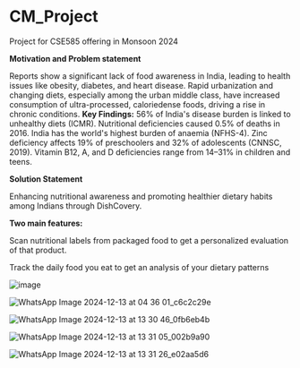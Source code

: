 # CM_Project
Project for CSE585 offering in Monsoon 2024

****Motivation and Problem statement****

Reports show a significant lack of food awareness in India, leading to health issues like
obesity, diabetes, and heart disease. Rapid urbanization and changing diets, especially
among the urban middle class, have increased consumption of ultra-processed, caloriedense foods, driving a rise in chronic conditions.
**Key Findings:**
56% of India's disease burden is linked to unhealthy diets (ICMR).
Nutritional deficiencies caused 0.5% of deaths in 2016.
India has the world's highest burden of anaemia (NFHS-4).
Zinc deficiency affects 19% of preschoolers and 32% of adolescents (CNNSC, 2019).
Vitamin B12, A, and D deficiencies range from 14–31% in children and teens.

****Solution Statement****

Enhancing nutritional awareness and promoting healthier dietary
habits among Indians through
DishCovery.

**Two main features:**

Scan nutritional labels from packaged food to get a personalized
evaluation of that product.

Track the daily food you eat to get an analysis of your dietary
patterns

![image](https://github.com/user-attachments/assets/1b47e591-2c3a-4b53-a1b4-4174f4036fe7)

![WhatsApp Image 2024-12-13 at 04 36 01_c6c2c29e](https://github.com/user-attachments/assets/300f0754-7305-4d6c-8f23-fa9624ec161b)

![WhatsApp Image 2024-12-13 at 13 30 46_0fb6eb4b](https://github.com/user-attachments/assets/8ece3639-ad11-453d-b762-40898c74e93a)

![WhatsApp Image 2024-12-13 at 13 31 05_002b9a90](https://github.com/user-attachments/assets/c050f589-2f03-46ec-83a2-e47981cde3bc)

![WhatsApp Image 2024-12-13 at 13 31 26_e02aa5d6](https://github.com/user-attachments/assets/3bf8cb85-5523-4574-ae0f-8c81e8d6bc1c)




